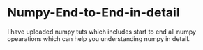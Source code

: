 # Numpy-End-to-End-in-detail
I have uploaded numpy tuts which includes start to end all numpy opearations which can help you understanding numpy in detail.
